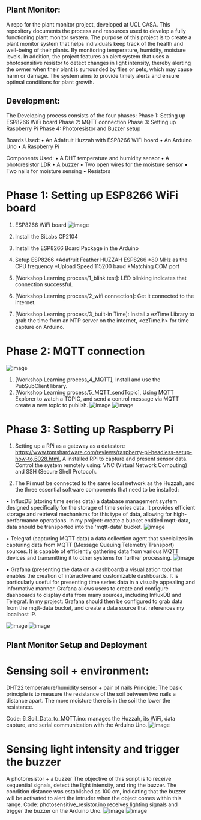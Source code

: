 
## Plant Monitor:
A repo for the plant monitor project, developed at UCL CASA. This repository documents the process and resources used to develop a fully functioning plant monitor system. The purpose of this project is to create a plant monitor system that helps individuals keep track of the health and well-being of their plants. By monitoring temperature, humidity, moisture levels. In addition, the project features an alert system that uses a photosensitive resistor to detect changes in light intensity, thereby alerting the owner when their plant is surrounded by flies or pets, which may cause harm or damage. The system aims to provide timely alerts and ensure optimal conditions for plant growth. 


## Development: 
The Developing process consists of the four phases: 
Phase 1: Setting up ESP8266 WiFi board
Phase 2: MQTT connection 
Phase 3: Setting up Raspberry Pi
Phase 4: Photoresistor and Buzzer setup 

Boards Used:
•	An Adafruit Huzzah with ESP8266 WiFi board
•	An Arduino Uno
•	A Raspberry Pi

Components Used:
•	A DHT temperature and humidity sensor
•	A photoresistor LDR
•	A buzzer 
•	Two open wires for the moisture sensor
•	Two nails for moisture sensing
•	Resistors

# Phase 1: Setting up ESP8266 WiFi board
1.	ESP8266 WiFi board
 ![image](https://github.com/ucfnchb/Plant-Monitor_Stella/assets/146333771/5bb78ce4-722f-4768-84c0-422a21215c7d)

2.	Install the SiLabs CP2104
3.	Install the ESP8266 Board Package in the Arduino
4.	Setup ESP8266
*Adafruit Feather HUZZAH ESP8266
*80 MHz as the CPU frequency
*Upload Speed 115200 baud
*Matching COM port
5.	[Workshop Learning process/1_blink test]: LED blinking indicates that connection successful. 
6.	[Workshop Learning process/2_wifi connection]: Get it connected to the internet.
7.	[Workshop Learning process/3_built-in Time]: Install a ezTime Library to grab the time from an NTP server on the internet, <ezTime.h> for time capture on Arduino. 

# Phase 2: MQTT connection 
![image](https://github.com/ucfnchb/Plant-Monitor_Stella/assets/146333771/3a7cf2d2-2fbf-4f2d-ad1a-1f62bfbef93b)

1.	[Workshop Learning process_4_MQTT], Install and use the PubSubClient library.
2.	[Workshop Learning process/5_MQTT_sendTopic], Using MQTT Explorer to watch a TOPIC, and send a control message via MQTT create a new topic to publish.
 ![image](https://github.com/ucfnchb/Plant-Monitor_Stella/assets/146333771/93df8c56-a4f4-4e56-a694-fff7bb44aee4)
![image](https://github.com/ucfnchb/Plant-Monitor_Stella/assets/146333771/941190d2-f595-4c45-8b4a-0d782c327327)

 

# Phase 3: Setting up Raspberry Pi
1.	Setting up a RPi as a gateway as a datastore
https://www.tomshardware.com/reviews/raspberry-pi-headless-setup-how-to,6028.html, A installed RPi to capture and present sensor data. Control the system remotely using: VNC (Virtual Network Computing) and SSH (Secure Shell Protocol). 

2.	The Pi must be connected to the same local network as the Huzzah, and the three essential software components that need to be installed:

•	InfluxDB (storing time series data) a database management system designed specifically for the storage of time series data. It provides efficient storage and retrieval mechanisms for this type of data, allowing for high-performance operations. In my project: create a bucket entitled mqtt-data, data should be transported into the 'mqtt-data' bucket.
 ![image](https://github.com/ucfnchb/Plant-Monitor_Stella/assets/146333771/c44aed88-fc06-4e0f-b44f-9775b2837104)


•	Telegraf (capturing MQTT data) a data collection agent that specializes in capturing data from MQTT (Message Queuing Telemetry Transport) sources. It is capable of efficiently gathering data from various MQTT devices and transmitting it to other systems for further processing.
 ![image](https://github.com/ucfnchb/Plant-Monitor_Stella/assets/146333771/823e0c79-d2d3-475e-a133-4290a5d69629)


•	Grafana (presenting the data on a dashboard) a visualization tool that enables the creation of interactive and customizable dashboards. It is particularly useful for presenting time series data in a visually appealing and informative manner. Grafana allows users to create and configure dashboards to display data from many sources, including InfluxDB and Telegraf. In my project: Grafana should then be configured to grab data from the mqtt-data bucket,  and create a data source that references my localhost IP.

 ![image](https://github.com/ucfnchb/Plant-Monitor_Stella/assets/146333771/1a79b86a-79ce-43ea-a162-203270540c50)
![image](https://github.com/ucfnchb/Plant-Monitor_Stella/assets/146333771/1b64a760-1a12-4367-b0ea-77f9ea529c98)

 


## Plant Monitor Setup and Deployment

# Sensing soil + environment: 
DHT22 temperature/humidity sensor + pair of nails 
Principle: The basic principle is to measure the resistance of the soil between two nails a distance apart. The more moisture there is in the soil the lower the resistance.

Code: 
6_Soil_Data_to_MQTT.ino: manages the Huzzah, its WiFi, data capture, and serial communication with the Arduino Uno.
![image](https://github.com/ucfnchb/Plant-Monitor_Stella/assets/146333771/8da05d6b-5ed1-431e-a976-a5198eea0fdc)

 
# Sensing light intensity and trigger the buzzer 
A photoresistor + a buzzer
The objective of this script is to receive sequential signals, detect the light intensity, and ring the buzzer. The condition distance was established as 100 cm, indicating that the buzzer will be activated to alert the intruder when the object comes within this range.
Code: 
photosensitive_resistor.ino receives lighting signals and trigger the buzzer on the Arduino Uno.
 ![image](https://github.com/ucfnchb/Plant-Monitor_Stella/assets/146333771/e7e115ed-8f56-4dba-85fb-f43abb5e10b2)
![image](https://github.com/ucfnchb/Plant-Monitor_Stella/assets/146333771/722d10fc-35ca-4e7b-a9c5-b1ee97102ed1)


 


